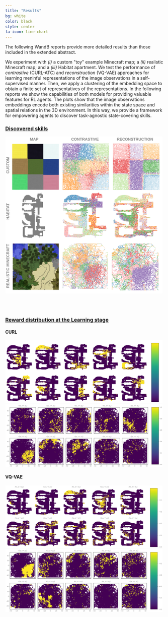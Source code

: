 ```yaml
---
title: "Results"
bg: white
color: black
style: center
fa-icon: line-chart
---
```




The following WandB reports provide more detailed results than those included in the extended abstract.

We experiment with *(i)* a custom "toy" example Minecraft map; a *(ii)* realistic Minecraft map; and a *(iii)* Habitat apartment. We test the performance of *contrastive* (CURL-ATC) and *reconstruction* (VQ-VAE) approaches for learning meninful representations of the image observations in a self-supervised manner. Then, we apply a clustering of the embedding space to obtain a finite set of representatives of the representations. In the following reports we show the capabilities of both models for providing valuable features for RL agents. The plots show that the image observations embeddings encode both existing similarities within the state space and spatial relations in the 3D environment. In this way, we provide a framework for empowering agents to discover task-agnostic state-covering skills.

### [Discovered skills](https://wandb.ai/embodied-rl-agents/cvpr-workshop/reports/PixelEDL-results-comparison-Index-maps--Vmlldzo2NzYyMDA)

<img src="https://github.com/imatge-upc/PixelEDL/blob/gh-pages/assets/results-IndexMaps.png?raw=true" width=500><br>

<br>
<br>

### [Reward distribution at the Learning stage](https://wandb.ai/embodied-rl-agents/cvpr-workshop/reports/PixelEDL-results-comparison-Reward-maps--Vmlldzo2NzYyMTM)

#### CURL
<img src="https://github.com/imatge-upc/PixelEDL/blob/gh-pages/assets/habitat-contrastive.png?raw=true" width=500><br>
<img src="https://github.com/imatge-upc/PixelEDL/blob/gh-pages/assets/minecraft-contrastive.png?raw=true" width=500><br>

#### VQ-VAE
<img src="https://github.com/imatge-upc/PixelEDL/blob/gh-pages/assets/habitat-reconstruction.png?raw=true" width=500><br>
<img src="https://github.com/imatge-upc/PixelEDL/blob/gh-pages/assets/minecraft-reconstruction.png?raw=true" width=500><br>
